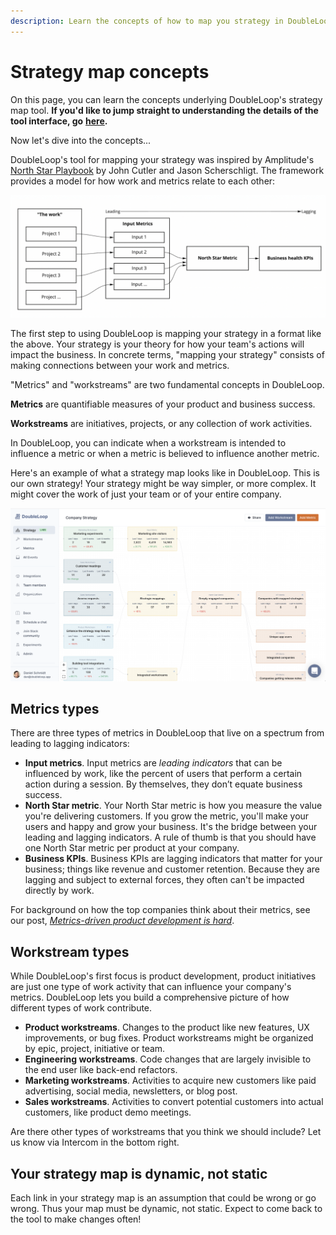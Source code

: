 ```yaml
---
description: Learn the concepts of how to map you strategy in DoubleLoop.
---
```


# Strategy map concepts

On this page, you can learn the concepts underlying DoubleLoop's strategy map tool. **If you'd like to jump straight to understanding the details of the tool interface, go** [**here**](how-to-build-your-strategy-map.md)**.**

Now let's dive into the concepts...

DoubleLoop's tool for mapping your strategy was inspired by Amplitude's [North Star Playbook](https://amplitude.com/north-star) by John Cutler and Jason Scherschligt. The framework provides a model for how work and metrics relate to each other:

![Adapted from Amplitude's North Star Playbook](<../.gitbook/assets/image (17).png>)

The first step to using DoubleLoop is mapping your strategy in a format like the above. Your strategy is your theory for how your team's actions will impact the business. In concrete terms, "mapping your strategy" consists of making connections between your work and metrics.

"Metrics" and "workstreams" are two fundamental concepts in DoubleLoop.

**Metrics** are quantifiable measures of your product and business success.

**Workstreams** are initiatives, projects, or any collection of work activities.

In DoubleLoop, you can indicate when a workstream is intended to influence a metric or when a metric is believed to influence another metric.

Here's an example of what a strategy map looks like in DoubleLoop. This is our own strategy! Your strategy might be way simpler, or more complex. It might cover the work of just your team or of your entire company.

![A strategy map in DoubleLoop.](<../.gitbook/assets/Screen Shot 2021-12-28 at 11.33.39 PM.png>)

## Metrics types

There are three types of metrics in DoubleLoop that live on a spectrum from leading to lagging indicators:

* **Input metrics**. Input metrics are _leading indicators_ that can be influenced by work, like the percent of users that perform a certain action during a session. By themselves, they don’t equate business success.
* **North Star metric**. Your North Star metric is how you measure the value you're delivering customers. If you grow the metric, you'll make your users and happy and grow your business. It's the bridge between your leading and lagging indicators. A rule of thumb is that you should have one North Star metric per product at your company.
* **Business KPIs**. Business KPIs are lagging indicators that matter for your business; things like revenue and customer retention. Because they are lagging and subject to external forces, they often can't be impacted directly by work.

For background on how the top companies think about their metrics, see our post, [_Metrics-driven product development is hard_](https://blog.doubleloop.app/metrics-driven-product-development-is-hard/).

## Workstream types

While DoubleLoop's first focus is product development, product initiatives are just one type of work activity that can influence your company's metrics. DoubleLoop lets you build a comprehensive picture of how different types of work contribute.

* **Product workstreams**. Changes to the product like new features, UX improvements, or bug fixes. Product workstreams might be organized by epic, project, initiative or team.
* **Engineering workstreams**. Code changes that are largely invisible to the end user like back-end refactors.
* **Marketing workstreams**. Activities to acquire new customers like paid advertising, social media, newsletters, or blog post.
* **Sales workstreams**. Activities to convert potential customers into actual customers, like product demo meetings.

Are there other types of workstreams that you think we should include? Let us know via Intercom in the bottom right.

## Your strategy map is dynamic, not static

Each link in your strategy map is an assumption that could be wrong or go wrong. Thus your map must be dynamic, not static. Expect to come back to the tool to make changes often!
